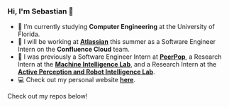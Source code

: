 ### Hi, I'm Sebastian 👋

- 🐊 I’m currently studying **Computer Engineering** at the University of Florida.
- 💼 I will be working at [**Atlassian**](https://www.atlassian.com/) this summer as a Software Engineer Intern on the **Confluence Cloud** team.
- 🤖 I was previously a Software Engineer Intern at [**PeerPop**](https://peerpop.io/), a Research Intern at the [**Machine Intelligence Lab**](https://mil.ufl.edu/), and a Research Intern at the [**Active Perception and Robot Intelligence Lab**](https://janeshin-website.github.io/).
- 💻 Check out my personal website [**here**](https://sebastian-paez.web.app/).

Check out my repos below!

